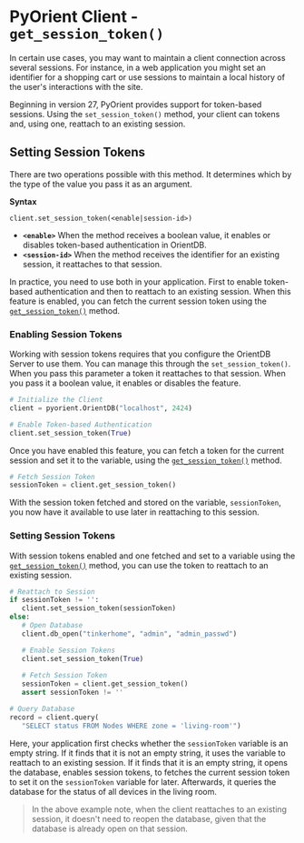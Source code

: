 # PyOrient Client - `get_session_token()`

In certain use cases, you may want to maintain a client connection across several sessions.  For instance, in a web application you might set an identifier for a shopping cart or use sessions to maintain a local history of the user's interactions with the site.

Beginning in version 27, PyOrient provides support for token-based sessions.  Using the `set_session_token()` method, your client can tokens and, using one, reattach to an existing session.

## Setting Session Tokens

There are two operations possible with this method.  It determines which by the type of the value you pass it as an argument.

**Syntax**

```
client.set_session_token(<enable|session-id>)
```

- **`<enable>`** When the method receives a boolean value, it enables or disables token-based authentication in OrientDB.
- **`<session-id>`** When the method receives the identifier for an existing session, it reattaches to that session.

In practice, you need to use both in your application.  First to enable token-based authentication and then to reattach to an existing session.  When this feature is enabled, you can fetch the current session token using the [`get_session_token()`](PyOrient-Client-Get-Session-Token.md) method.



### Enabling Session Tokens

Working with session tokens requires that you configure the OrientDB Server to use them.  You can manage this through the `set_session_token()`.  When you pass this parameter a token it reattaches to that session.  When you pass it a boolean value, it enables or disables the feature.

```py
# Initialize the Client
client = pyorient.OrientDB("localhost", 2424)

# Enable Token-based Authentication
client.set_session_token(True)
```

Once you have enabled this feature, you can fetch a token for the current session and set it to the variable, using the [`get_session_token()`](PyOrient-Client-Get-Session-Token.md) method.

```py
# Fetch Session Token
sessionToken = client.get_session_token()
```

With the session token fetched and stored on the variable, `sessionToken`, you now have it available to use later in reattaching to this session.


### Setting Session Tokens

With session tokens enabled and one fetched and set to a variable using the [`get_session_token()`](PyOrient-Client-Get-Session-Token.md) method, you can use the token to reattach to an existing session.

```py
# Reattach to Session
if sessionToken != '':
   client.set_session_token(sessionToken)
else:
   # Open Database
   client.db_open("tinkerhome", "admin", "admin_passwd")

   # Enable Session Tokens
   client.set_session_token(True)
   
   # Fetch Session Token
   sessionToken = client.get_session_token()
   assert sessionToken != ''

# Query Database
record = client.query(
   "SELECT status FROM Nodes WHERE zone = 'living-room'")
```

Here, your application first checks whether the `sessionToken` variable is an empty string.  If it finds that it is not an empty string, it uses the variable to reattach to an existing session.  If it finds that it is an empty string, it opens the database, enables session tokens, to fetches the current session token to set it on the `sessionToken` variable for later.  Afterwards, it queries the database for the status of all devices in the living room.

>In the above example note, when the client reattaches to an existing session, it doesn't need to reopen the database, given that the database is already open on that session.

